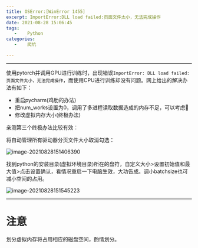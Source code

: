 ```yaml
---
title: OSError:[WinError 1455]
excerpt: ImportError:DLL load failed:页面文件太小，无法完成操作
date: 2021-08-28 15:06:45
tags:
   -	Python
categories:
   -	爬坑

---
```




***

使用pytorch并调用GPU进行训练时，出现错误`ImportError: DLL load failed: 页面文件太小，无法完成操作`，而使用CPU进行训练却没有问题。网上给出的解决办法有如下：

- 重启pycharm(鸡肋的办法)
- 把num_works设置为0，调用了多进程读取数据造成的内存不足，可以考虑🤔
- 修改虚拟内存大小(终极办法)



亲测第三个终极办法比较有效：

将自动管理所有驱动器分页文件大小取消勾选：

![image-20210828151406390](https://gitlab.com/XiubenWu/xiubenwu-images/-/raw/master/img/20210828error1.png)



找到python的安装目录(虚拟环境目录)所在的盘符，自定义大小>设置初始值和最大值>点击设置确认，看情况重启一下电脑生效，大功告成。调小batchsize也可减小空间的占用。

![image-20210828151545223](https://gitlab.com/XiubenWu/xiubenwu-images/-/raw/master/img/20210828error2.png)

***



# 注意

划分虚拟内存将占用相应的磁盘空间，酌情划分。

